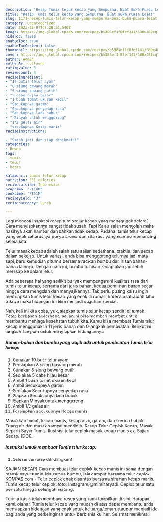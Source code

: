 ```yaml
---
description: "Resep Tumis telur kecap yang Sempurna, Buat Buka Puasa Lezat"
title: "Resep Tumis telur kecap yang Sempurna, Buat Buka Puasa Lezat"
slug: 1171-resep-tumis-telur-kecap-yang-sempurna-buat-buka-puasa-lezat
category: Uncategorized
date: 2023-02-07T07:20:55.540Z
image: https://img-global.cpcdn.com/recipes/b5385ef1f8fef141/680x482cq70/tumis-telur-kecap-foto-resep-utama.jpg
hideToc: false
enableToc: true
enableTocContent: false
thumbnail: https://img-global.cpcdn.com/recipes/b5385ef1f8fef141/680x482cq70/tumis-telur-kecap-foto-resep-utama.jpg
cover: https://img-global.cpcdn.com/recipes/b5385ef1f8fef141/680x482cq70/tumis-telur-kecap-foto-resep-utama.jpg
author: Admin
authorAv: notfound
ratingvalue: 3
reviewcount: 8
recipeingredient:
- "10 butir telur ayam"
- "8 siung bawang merah"
- "5 siung bawang putih"
- "5 cabe hijau besar"
- "1 buah tomat ukuran kecil"
- "Secukupnya garam"
- "Secukupnya penyedap rasa"
- "Secukupnya lada bubuk"
- " Minyak untuk menggoreng"
- "1/2 gelas air"
- "secukupnya Kecap manis"
recipeinstructions:

- "Sudah jadi dan siap dinikmati!"
categories:
- Resep
tags:
- tumis
- telur
- kecap

katakunci: tumis telur kecap 
nutrition: 231 calories
recipecuisine: Indonesian
preptime: "PT19M"
cooktime: "PT51M"
recipeyield: "3"
recipecategory: Lunch

---
```



Lagi mencari inspirasi resep tumis telur kecap yang menggugah selera? Cara menyiapkannya sangat tidak susah. Tapi Kalau salah mengolah maka hasilnya akan hambar dan bahkan tidak sedap. Padahal tumis telur kecap yang enak seharusnya punya aroma dan cita rasa yang mampu memancing selera kita.


Telur masak kecap adalah salah satu sajian sederhana, praktis, dan sedap dalam sekejap. Untuk variasi, anda bisa menggoreng telurnya jadi mata sapi, baru kemudian ditumis bersama racikan bumbu dan irisan bahan-bahan lainnya. Dengan cara ini, bumbu tumisan kecap akan jadi lebih meresap ke dalam telur.

Ada beberapa hal yang sedikit banyak mempengaruhi kualitas rasa dari tumis telur kecap, pertama dari jenis bahan, kedua pemilihan bahan segar hingga cara mengolah dan menyajikannya. Tak perlu pusing kalau ingin menyiapkan tumis telur kecap yang enak di rumah, karena asal sudah tahu triknya maka hidangan ini bisa menjadi suguhan spesial.


Nah, kali ini kita coba, yuk, siapkan tumis telur kecap sendiri di rumah. Tetap berbahan sederhana, sajian ini bisa memberi manfaat untuk membantu menjaga kesehatan tubuh kita. Kamu bisa membuat Tumis telur kecap menggunakan 11 jenis bahan dan 0 langkah pembuatan. Berikut ini langkah-langkah untuk menyiapkan hidangannya.

<!--inarticleads1-->

##### Bahan-bahan dan bumbu yang wajib ada untuk pembuatan Tumis telur kecap:

1. Gunakan 10 butir telur ayam
1. Persiapkan 8 siung bawang merah
1. Gunakan 5 siung bawang putih
1. Sediakan 5 cabe hijau besar
1. Ambil 1 buah tomat ukuran kecil
1. Ambil Secukupnya garam
1. Sediakan Secukupnya penyedap rasa
1. Siapkan Secukupnya lada bubuk
1. Siapkan  Minyak untuk menggoreng
1. Ambil 1/2 gelas air
1. Persiapkan secukupnya Kecap manis


Masukkan tomat, kecap manis, kecap asin, garam, dan merica bubuk. Tuang air dan masak sampai mendidih. Resep Telur Ceplok Kecap, Masak Seperti Sayur Tumis. Ilustrasi telur ceplok masak kecap manis ala Sajian Sedap. (DOK. 

<!--inarticleads2-->

##### Instruksi untuk membuat Tumis telur kecap:


1. Selesai dan siap dihidangkan!

SAJIAN SEDAP) Cara membuat telur ceplok kecap manis ini sama dengan masak sayur tumis. Iris semua bumbu, lalu campur bersama telur ceplok. KOMPAS.com - Telur ceplok enak disantap bersama siraman kecap manis. Tumis kecap telur ceplok. foto: Instagram/@mimiharyadi. Ceplok telur satu per satu hingga setengah matang. 

Terima kasih telah membaca resep yang kami tampilkan di sini. Harapan kami, olahan Tumis telur kecap yang mudah di atas dapat membantu anda menyiapkan hidangan yang enak untuk keluarga/teman ataupun menjadi ide bagi anda yang berkeinginan untuk berbisnis kuliner. Selamat menikmati
